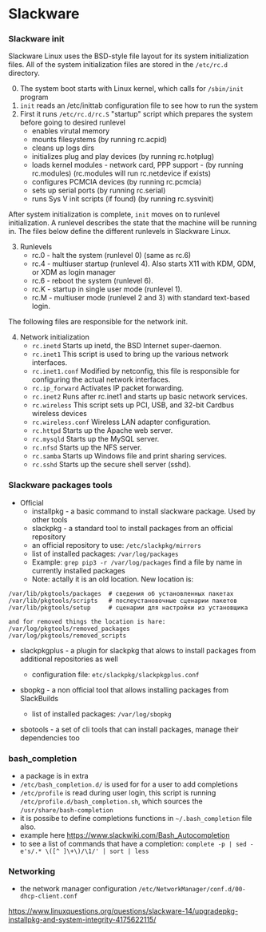 # Slackware

### Slackware init
Slackware Linux uses the BSD-style file layout for its system initialization files.
All of the system initialization files are stored in the `/etc/rc.d` directory.

0. The system boot starts with Linux kernel, which calls for `/sbin/init` program
1. `init` reads an /etc/inittab configuration file to see how to run the system
2. First it runs `/etc/rc.d/rc.S` "startup" script which prepares the system before going to desired runlevel
    * enables virutal memory
    * mounts filesystems (by running rc.acpid)
    * cleans up logs dirs
    * initializes plug and play devices (by running rc.hotplug)
    * loads kernel modules - network card, PPP support - (by running rc.modules) (rc.modules will run rc.netdevice if exists)
    * configures PCMCIA devices (by running rc.pcmcia)
    * sets up serial ports (by running rc.serial)
    * runs Sys V init scripts (if found) (by running rc.sysvinit)

After system initialization is complete, `init` moves on to runlevel initialization. A runlevel describes the state that the machine will be running in. The files below define the different runlevels in Slackware Linux.

3. Runlevels
    * rc.0  - halt the system (runlevel 0) (same as rc.6)
    * rc.4  - multiuser startup (runlevel 4). Also starts X11 with KDM, GDM, or XDM as login manager
    * rc.6  - reboot the system (runlevel 6).
    * rc.K  - startup in single user mode (runlevel 1).
    * rc.M  - multiuser mode (runlevel 2 and 3) with standard text-based login.

The following files are responsible for the network init.

4. Network initialization
    * `rc.inetd`        Starts up inetd, the BSD Internet super-daemon.
    * `rc.inet1`        This script is used to bring up the various network interfaces.
    * `rc.inet1.conf`   Modified by netconfig, this file is responsible for configuring the actual network interfaces.
    * `rc.ip_forward`   Activates IP packet forwarding.
    * `rc.inet2`        Runs after rc.inet1 and starts up basic network services.
    * `rc.wireless`     This script sets up PCI, USB, and 32-bit Cardbus wireless devices
    * `rc.wireless.conf` Wireless LAN adapter configuration.
    * `rc.httpd`        Starts up the Apache web server.
    * `rc.mysqld`       Starts up the MySQL server.
    * `rc.nfsd`         Starts up the NFS server.
    * `rc.samba`        Starts up Windows file and print sharing services.
    * `rc.sshd`         Starts up the secure shell server (sshd).

### Slackware packages tools

* Official
    * installpkg    - a basic command to install slackware package. Used by other tools
    * slackpkg      - a standard tool to install packages from an official repository
    * an official repository to use: `/etc/slackpkg/mirrors`
    * list of installed packages: `/var/log/packages`
    * Example: 
`grep pip3 -r /var/log/packages` find a file by name in currently installed packages 
    * Note: actally it is an old location. New location is:
```
/var/lib/pkgtools/packages  # сведения об установленных пакетах
/var/lib/pkgtools/scripts   # послеустановочные сценарии пакетов
/var/lib/pkgtools/setup     # сценарии для настройки из установщика

and for removed things the location is hare:
/var/log/pkgtools/removed_packages
/var/log/pkgtools/removed_scripts

```


* slackpkgplus  - a plugin for slackpkg that alows to install packages from additional repositories as well
    * configuration file: `etc/slackpkg/slackpkgplus.conf`

* sbopkg        - a non official tool that allows installing packages from SlackBuilds
    * list of installed packages: `/var/log/sbopkg`

* sbotools - a set of cli tools that can install packages, manage their dependencies too

### bash_completion
* a package is in extra
* `/etc/bash_completion.d/` is used for for a user to add completions
* `/etc/profile` is read during user login, this script is running `/etc/profile.d/bash_completion.sh`,
which sources the `/usr/share/bash-completion`
* it is possibe to define completions functions in `~/.bash_completion` file also.
* example here <https://www.slackwiki.com/Bash_Autocompletion>
* to see a list of commands that have a completion: `complete -p | sed -e's/.* \([^ ]\+\)/\1/' | sort | less`


### Networking
* the network manager configuration
`/etc/NetworkManager/conf.d/00-dhcp-client.conf`

<https://www.linuxquestions.org/questions/slackware-14/upgradepkg-installpkg-and-system-integrity-4175622115/>


